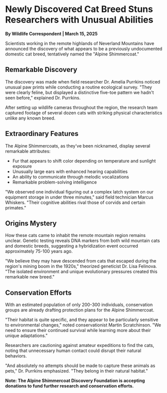 # Newly Discovered Cat Breed Stuns Researchers with Unusual Abilities

**By Wildlife Correspondent | March 15, 2025**

Scientists working in the remote highlands of Neverland Mountains have announced the discovery of what appears to be a previously undocumented domestic cat breed, tentatively named the "Alpine Shimmercoat."

## Remarkable Discovery

The discovery was made when field researcher Dr. Amelia Purrkins noticed unusual paw prints while conducting a routine ecological survey. "They were clearly feline, but displayed a distinctive five-toe pattern we hadn't seen before," explained Dr. Purrkins.

After setting up wildlife cameras throughout the region, the research team captured footage of several dozen cats with striking physical characteristics unlike any known breed.

## Extraordinary Features

The Alpine Shimmercoats, as they've been nicknamed, display several remarkable attributes:

- Fur that appears to shift color depending on temperature and sunlight exposure
- Unusually large ears with enhanced hearing capabilities
- An ability to communicate through melodic vocalizations
- Remarkable problem-solving intelligence

"We observed one individual figuring out a complex latch system on our equipment storage in under three minutes," said field technician Marcus Whiskers. "Their cognitive abilities rival those of corvids and certain primates."

## Origins Mystery

How these cats came to inhabit the remote mountain region remains unclear. Genetic testing reveals DNA markers from both wild mountain cats and domestic breeds, suggesting a hybridization event occurred approximately 75-100 years ago.

"We believe they may have descended from cats that escaped during the region's mining boom in the 1920s," theorized geneticist Dr. Lisa Felinova. "The isolated environment and unique evolutionary pressures created this remarkable new breed."

## Conservation Efforts

With an estimated population of only 200-300 individuals, conservation groups are already drafting protection plans for the Alpine Shimmercoat.

"Their habitat is quite specific, and they appear to be particularly sensitive to environmental changes," noted conservationist Martin Scratchinson. "We need to ensure their continued survival while learning more about their unique adaptations."

Researchers are cautioning against amateur expeditions to find the cats, noting that unnecessary human contact could disrupt their natural behaviors.

"And absolutely no attempts should be made to capture these animals as pets," Dr. Purrkins emphasized. "They belong in their natural habitat."

**Note: The Alpine Shimmercoat Discovery Foundation is accepting donations to fund further research and conservation efforts.**
